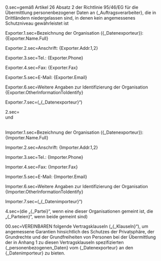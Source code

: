 0.sec=gemäß Artikel 26 Absatz 2 der Richtlinie 95/46/EG für die Übermittlung personenbezogener Daten an {_Auftragsverarbeiter}, die in Drittländern niedergelassen sind, in denen kein angemessenes Schutzniveau gewährleistet ist

Exporter.1.sec=Bezeichnung der Organisation ({_Datenexporteur}): {Exporter.Name.Full}

Exporter.2.sec=Anschrift: {Exporter.Addr.1,2}

Exporter.3.sec=Tel.:  {Exporter.Phone}

Exporter.4.sec=Fax: {Exporter.Fax}

Exporter.5.sec=E-Mail: {Exporter.Email}

Exporter.6.sec=Weitere Angaben zur Identifizierung der Organisation {Exporter.OtherInformationToIdentify}

Exporter.7.sec=(„{_Datenexporteur}“)

2.sec=<br>und<br><br>

Importer.1.sec=Bezeichnung der Organisation ({_Datenexporteur}): {Importer.Name.Full}

Importer.2.sec=Anschrift: {Importer.Addr.1,2}

Importer.3.sec=Tel.:  {Importer.Phone}

Importer.4.sec=Fax: {Importer.Fax}

Importer.5.sec=E-Mail: {Importer.Email}

Importer.6.sec=Weitere Angaben zur Identifizierung der Organisation {Importer.OtherInformationToIdentify}

Importer.7.sec=(„{_Datenimporteur}“)

4.sec=(die „{_Partei}“, wenn eine dieser Organisationen gemeint ist, die „{_Parteien}“, wenn beide gemeint sind)

00.sec=VEREINBAREN folgende Vertragsklauseln („{_Klauseln}“), um angemessene Garantien hinsichtlich des Schutzes der Privatsphäre, der Grundrechte und der Grundfreiheiten von Personen bei der Übermittlung der in Anhang 1 zu diesen Vertragsklauseln spezifizierten {_personenbezogenen_Daten} vom {_Datenexporteur} an den {_Datenimporteur} zu bieten.